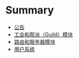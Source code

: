 # Summary

* [公告](产品设计文档/公告模块.md)
* [工会和帮派（Guild）模块](产品设计文档/工会和帮派（Guild）模块.md)
* [路由和服务器模块](产品设计文档/路由和服务器模块.md)
* [用户系统](产品设计文档/用户系统.md)

